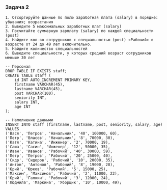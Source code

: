 ### Задача 2

    1. Отсортируйте данные по полю заработная плата (salary) в порядке: убывания; возрастания 
    2. Выведите 5 максимальных заработных плат (salary)
    3. Посчитайте суммарную зарплату (salary) по каждой специальности (роst)
    4. Найдите кол-во сотрудников с специальностью (post) «Рабочий» в возрасте от 24 до 49 лет включительно.
    5. Найдите количество специальностей
    6. Выведите специальности, у которых средний возраст сотрудников меньше 30 лет 

```
-- Персонал
DROP TABLE IF EXISTS staff;
CREATE TABLE staff (
	id INT AUTO_INCREMENT PRIMARY KEY, 
	firstname VARCHAR(45),
	lastname VARCHAR(45),
	post VARCHAR(100),
	seniority INT, 
	salary INT, 
	age INT
);

-- Наполнение данными
INSERT INTO staff (firstname, lastname, post, seniority, salary, age)
VALUES
('Вася', 'Петров', 'Начальник', '40', 100000, 60),
('Петр', 'Власов', 'Начальник', '8', 70000, 30),
('Катя', 'Катина', 'Инженер', '2', 70000, 19),
('Саша', 'Сасин', 'Инженер', '12', 50000, 35),
('Иван', 'Иванов', 'Рабочий', '40', 30000, 59),
('Петр', 'Петров', 'Рабочий', '20', 25000, 40),
('Сидр', 'Сидоров', 'Рабочий', '10', 20000, 35),
('Антон', 'Антонов', 'Рабочий', '8', 19000, 28),
('Юрий', 'Юрков', 'Рабочий', '5', 15000, 25),
('Максим', 'Максимов', 'Рабочий', '2', 11000, 22),
('Юрий', 'Галкин', 'Рабочий', '3', 12000, 24),
('Людмила', 'Маркина', 'Уборщик', '10', 10000, 49);
```
